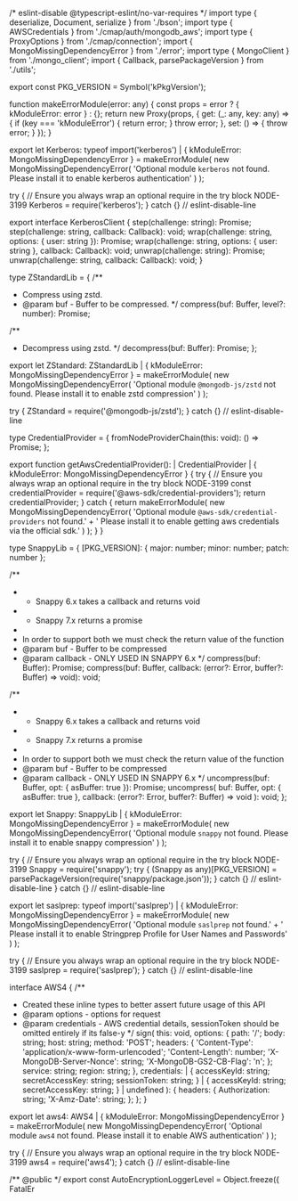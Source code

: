 /* eslint-disable @typescript-eslint/no-var-requires */
import type { deserialize, Document, serialize } from './bson';
import type { AWSCredentials } from './cmap/auth/mongodb_aws';
import type { ProxyOptions } from './cmap/connection';
import { MongoMissingDependencyError } from './error';
import type { MongoClient } from './mongo_client';
import { Callback, parsePackageVersion } from './utils';

export const PKG_VERSION = Symbol('kPkgVersion');

function makeErrorModule(error: any) {
  const props = error ? { kModuleError: error } : {};
  return new Proxy(props, {
    get: (_: any, key: any) => {
      if (key === 'kModuleError') {
        return error;
      }
      throw error;
    },
    set: () => {
      throw error;
    }
  });
}

export let Kerberos: typeof import('kerberos') | { kModuleError: MongoMissingDependencyError } =
  makeErrorModule(
    new MongoMissingDependencyError(
      'Optional module `kerberos` not found. Please install it to enable kerberos authentication'
    )
  );

try {
  // Ensure you always wrap an optional require in the try block NODE-3199
  Kerberos = require('kerberos');
} catch {} // eslint-disable-line

export interface KerberosClient {
  step(challenge: string): Promise<string>;
  step(challenge: string, callback: Callback<string>): void;
  wrap(challenge: string, options: { user: string }): Promise<string>;
  wrap(challenge: string, options: { user: string }, callback: Callback<string>): void;
  unwrap(challenge: string): Promise<string>;
  unwrap(challenge: string, callback: Callback<string>): void;
}

type ZStandardLib = {
  /**
   * Compress using zstd.
   * @param buf - Buffer to be compressed.
   */
  compress(buf: Buffer, level?: number): Promise<Buffer>;

  /**
   * Decompress using zstd.
   */
  decompress(buf: Buffer): Promise<Buffer>;
};

export let ZStandard: ZStandardLib | { kModuleError: MongoMissingDependencyError } =
  makeErrorModule(
    new MongoMissingDependencyError(
      'Optional module `@mongodb-js/zstd` not found. Please install it to enable zstd compression'
    )
  );

try {
  ZStandard = require('@mongodb-js/zstd');
} catch {} // eslint-disable-line

type CredentialProvider = {
  fromNodeProviderChain(this: void): () => Promise<AWSCredentials>;
};

export function getAwsCredentialProvider():
  | CredentialProvider
  | { kModuleError: MongoMissingDependencyError } {
  try {
    // Ensure you always wrap an optional require in the try block NODE-3199
    const credentialProvider = require('@aws-sdk/credential-providers');
    return credentialProvider;
  } catch {
    return makeErrorModule(
      new MongoMissingDependencyError(
        'Optional module `@aws-sdk/credential-providers` not found.' +
          ' Please install it to enable getting aws credentials via the official sdk.'
      )
    );
  }
}

type SnappyLib = {
  [PKG_VERSION]: { major: number; minor: number; patch: number };

  /**
   * - Snappy 6.x takes a callback and returns void
   * - Snappy 7.x returns a promise
   *
   * In order to support both we must check the return value of the function
   * @param buf - Buffer to be compressed
   * @param callback - ONLY USED IN SNAPPY 6.x
   */
  compress(buf: Buffer): Promise<Buffer>;
  compress(buf: Buffer, callback: (error?: Error, buffer?: Buffer) => void): void;

  /**
   * - Snappy 6.x takes a callback and returns void
   * - Snappy 7.x returns a promise
   *
   * In order to support both we must check the return value of the function
   * @param buf - Buffer to be compressed
   * @param callback - ONLY USED IN SNAPPY 6.x
   */
  uncompress(buf: Buffer, opt: { asBuffer: true }): Promise<Buffer>;
  uncompress(
    buf: Buffer,
    opt: { asBuffer: true },
    callback: (error?: Error, buffer?: Buffer) => void
  ): void;
};

export let Snappy: SnappyLib | { kModuleError: MongoMissingDependencyError } = makeErrorModule(
  new MongoMissingDependencyError(
    'Optional module `snappy` not found. Please install it to enable snappy compression'
  )
);

try {
  // Ensure you always wrap an optional require in the try block NODE-3199
  Snappy = require('snappy');
  try {
    (Snappy as any)[PKG_VERSION] = parsePackageVersion(require('snappy/package.json'));
  } catch {} // eslint-disable-line
} catch {} // eslint-disable-line

export let saslprep: typeof import('saslprep') | { kModuleError: MongoMissingDependencyError } =
  makeErrorModule(
    new MongoMissingDependencyError(
      'Optional module `saslprep` not found.' +
        ' Please install it to enable Stringprep Profile for User Names and Passwords'
    )
  );

try {
  // Ensure you always wrap an optional require in the try block NODE-3199
  saslprep = require('saslprep');
} catch {} // eslint-disable-line

interface AWS4 {
  /**
   * Created these inline types to better assert future usage of this API
   * @param options - options for request
   * @param credentials - AWS credential details, sessionToken should be omitted entirely if its false-y
   */
  sign(
    this: void,
    options: {
      path: '/';
      body: string;
      host: string;
      method: 'POST';
      headers: {
        'Content-Type': 'application/x-www-form-urlencoded';
        'Content-Length': number;
        'X-MongoDB-Server-Nonce': string;
        'X-MongoDB-GS2-CB-Flag': 'n';
      };
      service: string;
      region: string;
    },
    credentials:
      | {
          accessKeyId: string;
          secretAccessKey: string;
          sessionToken: string;
        }
      | {
          accessKeyId: string;
          secretAccessKey: string;
        }
      | undefined
  ): {
    headers: {
      Authorization: string;
      'X-Amz-Date': string;
    };
  };
}

export let aws4: AWS4 | { kModuleError: MongoMissingDependencyError } = makeErrorModule(
  new MongoMissingDependencyError(
    'Optional module `aws4` not found. Please install it to enable AWS authentication'
  )
);

try {
  // Ensure you always wrap an optional require in the try block NODE-3199
  aws4 = require('aws4');
} catch {} // eslint-disable-line

/** @public */
export const AutoEncryptionLoggerLevel = Object.freeze({
  FatalEr